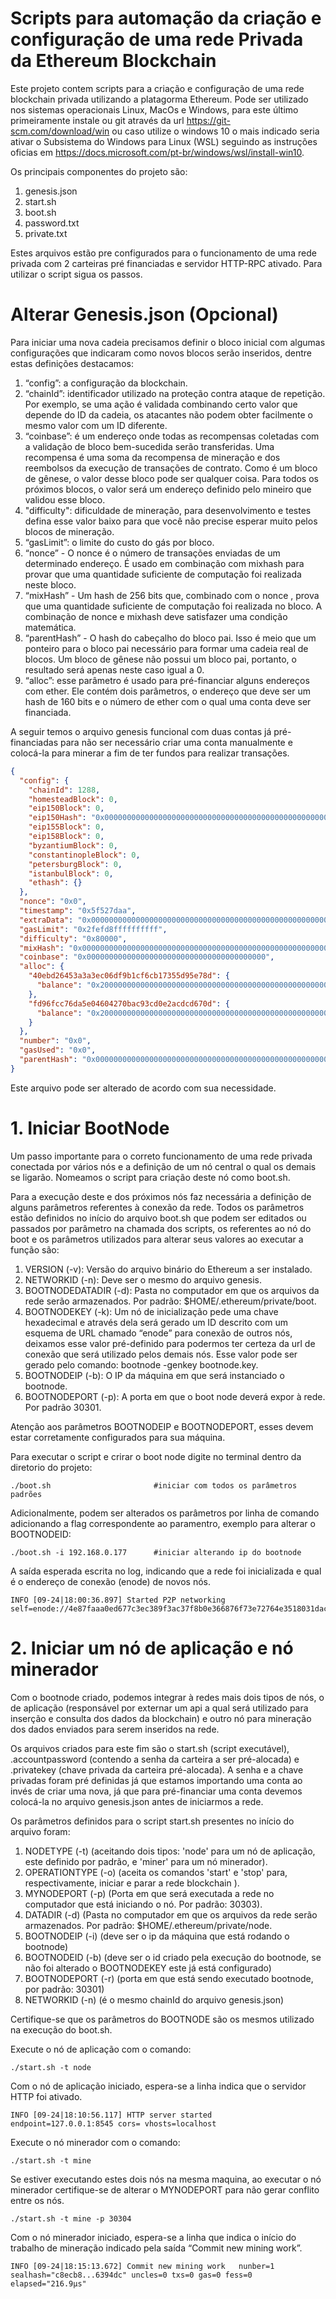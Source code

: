 # Scripts para automação da criação e configuração de uma rede Privada da Ethereum Blockchain
Este projeto contem scripts para a criação e configuração de uma rede blockchain privada utilizando a platagorma Ethereum. Pode ser utilizado nos sistemas operacionais Linux, MacOs e Windows, para este último primeiramente instale ou git através da url https://git-scm.com/download/win ou caso utilize o windows 10 o mais indicado seria ativar o Subsistema do Windows para Linux (WSL) seguindo as instruções oficias em https://docs.microsoft.com/pt-br/windows/wsl/install-win10.

Os principais componentes do projeto são:
1. genesis.json
1. start.sh
1. boot.sh
1. password.txt
1. private.txt

Estes arquivos estão pre configurados para o funcionamento de uma rede privada com 2 carteiras pré financiadas e servidor HTTP-RPC ativado. Para utilizar o script sigua os passos.
# Alterar Genesis.json (Opcional)
Para iniciar uma nova cadeia precisamos definir o bloco inicial com algumas configurações que indicaram como novos blocos serão inseridos, dentre estas definições destacamos:
1. “config”: a configuração da blockchain.
1. “chainId”: identificador utilizado na proteção contra ataque de repetição. Por exemplo, se uma ação é validada combinando certo valor que depende do ID da cadeia, os atacantes não podem obter facilmente o mesmo valor com um ID diferente.
1. “coinbase”: é um endereço onde todas as recompensas coletadas com a validação de bloco bem-sucedida serão transferidas. Uma recompensa é uma soma da recompensa de mineração e dos reembolsos da execução de transações de contrato. Como é um bloco de gênese, o valor desse bloco pode ser qualquer coisa. Para todos os próximos blocos, o valor será um endereço definido pelo mineiro que validou esse bloco.
1. "difficulty": dificuldade de mineração, para desenvolvimento e testes defina esse valor baixo para que você não precise esperar muito pelos blocos de mineração.
1. “gasLimit”: o limite do custo do gás por bloco.
1. “nonce” -  O nonce é o número de transações enviadas de um determinado endereço. É usado em combinação com mixhash para provar que uma quantidade suficiente de computação foi realizada neste bloco.
1. “mixHash” - Um hash de 256 bits que, combinado com o nonce , prova que uma quantidade suficiente de computação foi realizada no bloco. A combinação de nonce e mixhash deve satisfazer uma condição matemática.
1. “parentHash” - O hash do cabeçalho do bloco pai. Isso é meio que um ponteiro para o bloco pai necessário para formar uma cadeia real de blocos. Um bloco de gênese não possui um bloco pai, portanto, o resultado será apenas neste caso igual a 0.
1. “alloc”: esse parâmetro é usado para pré-financiar alguns endereços com ether. Ele contém dois parâmetros, o endereço que deve ser um hash de 160 bits e o número de ether com o qual uma conta deve ser financiada. 

A seguir temos o arquivo genesis funcional com duas contas já pré-financiadas para não ser necessário criar uma conta manualmente e colocá-la para minerar a fim de ter fundos para realizar transações.
````json
{
  "config": {
    "chainId": 1288,
    "homesteadBlock": 0,
    "eip150Block": 0,
    "eip150Hash": "0x0000000000000000000000000000000000000000000000000000000000000000",
    "eip155Block": 0,
    "eip158Block": 0,
    "byzantiumBlock": 0,
    "constantinopleBlock": 0,
    "petersburgBlock": 0,
    "istanbulBlock": 0,
    "ethash": {}
  },
  "nonce": "0x0",
  "timestamp": "0x5f527daa",
  "extraData": "0x0000000000000000000000000000000000000000000000000000000000000000",
  "gasLimit": "0x2fefd8ffffffffff",
  "difficulty": "0x80000",
  "mixHash": "0x0000000000000000000000000000000000000000000000000000000000000000",
  "coinbase": "0x0000000000000000000000000000000000000000",
  "alloc": {
    "40ebd26453a3a3ec06df9b1cf6cb17355d95e78d": {
      "balance": "0x200000000000000000000000000000000000000000000000000000000000000"
    },
    "fd96fcc76da5e04604270bac93cd0e2acdcd670d": {
      "balance": "0x200000000000000000000000000000000000000000000000000000000000000"
    }
  },
  "number": "0x0",
  "gasUsed": "0x0",
  "parentHash": "0x0000000000000000000000000000000000000000000000000000000000000000"
}
````
Este arquivo pode ser alterado de acordo com sua necessidade.
# 1. Iniciar BootNode
Um passo importante para o correto funcionamento de uma rede privada conectada por vários nós e a definição de um nó central o qual os demais se ligarão.  Nomeamos o script para criação deste nó como boot.sh. 

Para a execução deste e dos próximos nós faz necessária a definição de alguns parâmetros referentes à conexão da rede. Todos os parâmetros estão definidos no início do arquivo boot.sh que podem ser editados ou passados por parâmetro na chamada dos scripts, os referentes ao nó do boot e os parâmetros utilizados para alterar seus valores ao executar a função são:

1. VERSION (-v): Versão do arquivo binário do Ethereum a ser instalado.
1. NETWORKID (-n): Deve ser o mesmo do arquivo genesis.
1. BOOTNODEDATADIR (-d): Pasta no computador em que  os arquivos da rede serão armazenados. Por padrão: $HOME/.ethereum/private/boot.
1. BOOTNODEKEY (-k): Um nó de inicialização pede uma chave hexadecimal e através dela será gerado um ID  descrito com um esquema de URL chamado “enode” para conexão de outros nós, deixamos esse valor pré-definido para podermos ter certeza da url de conexão que será utilizado pelos demais nós. Esse valor pode ser gerado pelo comando: bootnode -genkey bootnode.key.
1. BOOTNODEIP (-b): O IP da máquina em que será instanciado o bootnode.
1. BOOTNODEPORT (-p): A porta em que o boot node deverá expor à rede. Por padrão 30301.

Atenção aos parâmetros BOOTNODEIP e BOOTNODEPORT, esses devem estar corretamente configurados para sua máquina.

Para executar o script e crirar o boot node digite no terminal dentro da diretorio do projeto:

````shell script 
./boot.sh                       #iniciar com todos os parâmetros padrões
````
Adicionalmente, podem ser alterados os parâmetros por linha de comando adicionando a flag correspondente ao paramentro, exemplo para alterar o BOOTNODEID:
````shell script  
./boot.sh -i 192.168.0.177      #iniciar alterando ip do bootnode
````

A saída esperada escrita no log, indicando que a rede foi inicializada e qual é o endereço de conexão (enode) de novos nós.
````
INFO [09-24|18:00:36.897] Started P2P networking self=enode://4e87faaa0ed677c3ec389f3ac37f8b0e366876f73e72764e3518031daca322768befb783be5c4aea4200f3439f4361571e860c38776142094adc35913964096b@192.168.1.114:30301
````

# 2. Iniciar um nó de aplicação e nó minerador

Com o bootnode criado, podemos integrar à redes mais dois tipos de nós, o de aplicação (responsável por externar um api a qual será utilizado para inserção e consulta dos dados da blockchain) e outro nó para mineração dos dados enviados para serem inseridos na rede.

Os arquivos criados para este fim são o start.sh (script executável), .accountpassword (contendo a senha da carteira a ser pré-alocada) e .privatekey (chave privada da carteira pré-alocada). A senha e a chave privadas foram pré definidas já que estamos importando uma conta ao invés de criar uma nova, já que para pré-financiar uma conta devemos colocá-la no arquivo genesis.json antes de iniciarmos a rede. 

Os parâmetros definidos para o script start.sh presentes no início do arquivo foram:
1. NODETYPE (-t) (aceitando dois tipos: 'node' para um nó de aplicação, este definido por padrão, e 'miner' para um nó minerador).
1. OPERATIONTYPE (-o) (aceita os comandos 'start' e 'stop' para, respectivamente, iniciar e parar a rede blockchain ).
1. MYNODEPORT (-p) (Porta em que será executada a rede no computador que está iniciando o nó. Por padrão: 30303).
1. DATADIR (-d) (Pasta no computador em que  os arquivos da rede serão armazenados. Por padrão: $HOME/.ethereum/private/node.
1. BOOTNODEIP (-i) (deve ser o ip da máquina que está rodando o bootnode)
1. BOOTNODEID (-b) (deve ser o id criado pela execução do bootnode, se não foi alterado o BOOTNODEKEY este já está configurado)
1. BOOTNODEPORT (-r) (porta em que está sendo executado bootnode, por padrão: 30301)
1. NETWORKID (-n) (é o mesmo chainId do arquivo genesis.json)

Certifique-se que os parâmetros do BOOTNODE são os mesmos utilizado na execução do boot.sh.

Execute o nó de aplicação com o comando:

`````shell script
./start.sh -t node
`````
Com o nó de aplicação iniciado, espera-se a linha indica que o servidor HTTP foi ativado.
````
INFO [09-24|18:10:56.117] HTTP server started   endpoint=127.0.0.1:8545 cors= vhosts=localhost
````

Execute o nó minerador com o comando:

`````shell script
./start.sh -t mine 
`````

Se estiver executando estes dois nós na mesma maquina, ao executar o nó minerador certifique-se de alterar o MYNODEPORT para não gerar conflito entre os nós.

`````shell script
./start.sh -t mine -p 30304
`````
Com o nó minerador iniciado, espera-se a linha que indica o início do trabalho de mineração indicado pela saída “Commit new mining work”.

````
INFO [09-24|18:15:13.672] Commit new mining work   nunber=1 sealhash="c8ecb8...6394dc" uncles=0 txs=0 gas=0 fess=0 elapsed="216.9μs"
````
